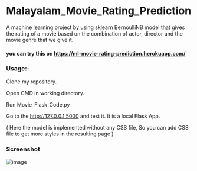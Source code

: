 # Malayalam_Movie_Rating_Prediction
A machine learning project by using sklearn BernoulliNB model that gives the rating of a movie based on the combination of actor, director and the movie genre that we give it.

#### you can try this on   https://ml-movie-rating-prediction.herokuapp.com/
### Usage:-
Clone my repository.

Open CMD in working directory.

Run Movie_Flask_Code.py

Go to the http://127.0.0.1:5000 and test it. It is a local Flask App.

( Here the model is implemented without any CSS file, So you can add CSS file to get more styles in the resulting page )



### Screenshot
![image](https://user-images.githubusercontent.com/84184475/126162005-b52f217e-1de3-4e4f-b141-743eba0e17e4.png)

